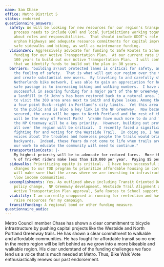 ```yaml
---
name: Sam Chase
office: Metro District 5
status: endorsed
questionnaire_answers:
  safety: We will be looking for new resources for our region's transportation systems.  Our
    process needs to include ODOT and local jurisdictions working together to be clear
    about roles and responsibilities.  That should include ODOT's role for transferring
    orphan highways and adequate resource commitments for capital improvements for
    safe sidewalks and biking, as well as maintenance funding.
  visionZero: Aggressively advocate for funding to Safe Routes to School and flexible
    funding for our Active Transportation Plan.  At our current rate it will take
    100 years to build out our Active Transportation Plan.  I will continue my advocacy
    that we identify funds to build out the plan in 30 years.
  barriers: "building a\\out protected lanes is critical for safety, and will create
    the feeling of safety.  That is what will get our region over the tipping point
    and create substantial new users.  By traveling to and carefully studying the
    Netherlands bike network, I was able to gain an appreciation for how critical
    safe passage is to increasing biking and walking numbers.  I have already been
    successful in securing funding for a major part of the NP Greenway. What was once
    a landfill in St John's has been restored back to a natural area. I was lucky
    to visit the 300 area area next to Smith and Bybee lakes. Among the wildlife was
    a four point Buck--right in Portland's city limits.  Yet this area has been closed
    to the public and is also a key link in the NP Greenway.  Now because of the funding
    secured, the area will be open to North Portland and the rest of the city.   It
    will be the envy of Forest Park!  \n\nWe have much more to do and focusing on
    the NP Greenway will be a key priority.  However, building out protected lanes
    all over the region will be critical.  I recently faced a significant challenge
    fighting for and voting for the Westside Trail.  In doing so, I heard many angry
    voices about the troubles and homeless people the trails would bring to peoples
    backyards.  Indeed, these fears do not come to life when trails are built, yet
    our work to educate the community will need to continue."
  transportationCosts: |-
    My highest priority will be to advocate for reduced fares.  More than 30
    % of Tri-Met riders make less than $20,000 per year.  Paying $5 per day to get back and forth from work or for other needs is simply too expensive for many trying to pay rent, and for food and medicine.  Jurisdictions like Seattle, San Francisco, and Salt Lake have reduced fares in place.  I have worked to advocate for change to our system with Tri-Met and others.  I have been able to secure agreement for goals to address fare equity, but there is a tremendous amount left to do.  And it will take a large effort that includes the community and grassroots organizing.  I am very pleased to see this question and hope we can strategize together in the future.
  sidewalks: Prioritizing equity is critical.  I have been successful in making substantial
    changes to our TOD program to prioritize affordable housing in corridors, which
    will make sure that the areas where we are investing in infrastructure includes
    \low income communities.
  accomplishments: Yes. As outlined above including Transit Oriented Development
    policy change,  NP Greenway development, Westside Trail Alignment and approval,
    Active Transportation Plan approval, Safe Routes to School support.
  viability: I am currently unopposed in running for reelection and have begun to
    raise resources for my campaign.
  transitFunding: A regional bond or other funding measure.
questionnaire_audio:
---
```


Metro Council member Chase has shown a clear commitment to bicycle infrastructure by pushing capital projects like the Westside and North Portland Greenway trails. He has shown a clear commitment to walkable and affordable communities. He has fought for affordable transit so no one in the metro region will be left behind as we grow into a more bikeable and walkable region. His clear understand of the funding challenges we face lend us a voice that is much needed at Metro. Thus, Bike Walk Vote enthusiastically renews our past endorsement.
